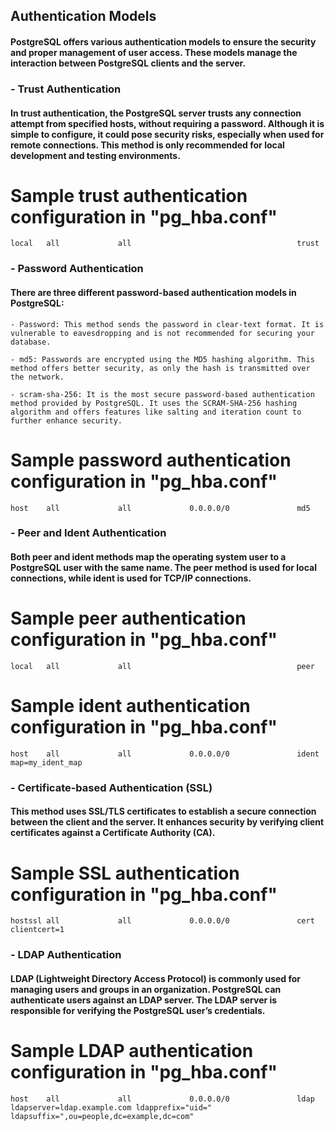 ## Authentication Models

#### PostgreSQL offers various authentication models to ensure the security and proper management of user access. These models manage the interaction between PostgreSQL clients and the server.

### - Trust Authentication

#### In trust authentication, the PostgreSQL server trusts any connection attempt from specified hosts, without requiring a password. Although it is simple to configure, it could pose security risks, especially when used for remote connections. This method is only recommended for local development and testing environments.

# Sample trust authentication configuration in "pg_hba.conf"
```
local   all             all                                     trust
```
### - Password Authentication

#### There are three different password-based authentication models in PostgreSQL:
```
- Password: This method sends the password in clear-text format. It is vulnerable to eavesdropping and is not recommended for securing your database.

- md5: Passwords are encrypted using the MD5 hashing algorithm. This method offers better security, as only the hash is transmitted over the network.

- scram-sha-256: It is the most secure password-based authentication method provided by PostgreSQL. It uses the SCRAM-SHA-256 hashing algorithm and offers features like salting and iteration count to further enhance security.
```

# Sample password authentication configuration in "pg_hba.conf"
```
host    all             all             0.0.0.0/0               md5
```
### - Peer and Ident Authentication

#### Both peer and ident methods map the operating system user to a PostgreSQL user with the same name. The peer method is used for local connections, while ident is used for TCP/IP connections.

# Sample peer authentication configuration in "pg_hba.conf"
```
local   all             all                                     peer
```
# Sample ident authentication configuration in "pg_hba.conf"
```
host    all             all             0.0.0.0/0               ident map=my_ident_map
```
### - Certificate-based Authentication (SSL)

#### This method uses SSL/TLS certificates to establish a secure connection between the client and the server. It enhances security by verifying client certificates against a Certificate Authority (CA).

# Sample SSL authentication configuration in "pg_hba.conf"
```
hostssl all             all             0.0.0.0/0               cert clientcert=1
```
### - LDAP Authentication

#### LDAP (Lightweight Directory Access Protocol) is commonly used for managing users and groups in an organization. PostgreSQL can authenticate users against an LDAP server. The LDAP server is responsible for verifying the PostgreSQL user’s credentials.

# Sample LDAP authentication configuration in "pg_hba.conf"
```
host    all             all             0.0.0.0/0               ldap ldapserver=ldap.example.com ldapprefix="uid=" ldapsuffix=",ou=people,dc=example,dc=com"
```
